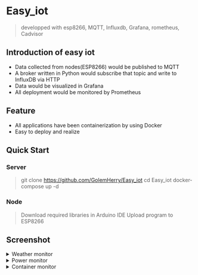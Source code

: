 # Easy_iot

> developped with esp8266, MQTT, Influxdb, Grafana, rometheus, Cadvisor

## Introduction of easy iot

- Data collected from nodes(ESP8266) would be published to MQTT
- A broker written in Python would subscribe that topic and write to InfluxDB via HTTP
- Data would be visualized in Grafana
- All deployment would be monitored by Prometheus

## Feature

- All applications have been containerization by using Docker
- Easy to deploy and realize

## Quick Start

### Server

> git clone https://github.com/GolemHerry/Easy_iot
> cd Easy_iot
> docker-compose up -d

### Node

> Download required libraries in Arduino IDE
> Upload program to ESP8266

## Screenshot

<details>
<summary>Weather monitor</summary>
<pre><image src="screenshot/dorm.png" width="100%"></pre>
</details>
<details>
<summary>Power monitor</summary>
<pre><image src="screenshot/poweMonitor.png" width="100%"></pre>
</details> 
<details>
<summary>Container monitor</summary>
<pre><image src="screenshot/containers.png" width="100%"></pre>
</details>
